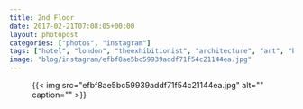```yaml
---
title: 2nd Floor
date: 2017-02-21T07:08:05+00:00
layout: photopost
categories: ["photos", "instagram"]
tags: ["hotel", "london", "theexhibitionist", "architecture", "art", "blackandwhite"]
image: "blog/instagram/efbf8ae5bc59939addf71f54c21144ea.jpg"
---
```


<figure class="photo photo--square">
  {{< img src="efbf8ae5bc59939addf71f54c21144ea.jpg" alt="" caption="" >}}

</figure>


